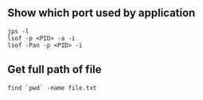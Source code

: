 ## Show which port used by application
```shell
jps -l
lsof -p <PID> -a -i
lsof -Pan -p <PID> -i
```

## Get full path of file
```shell
find `pwd` -name file.txt
```

